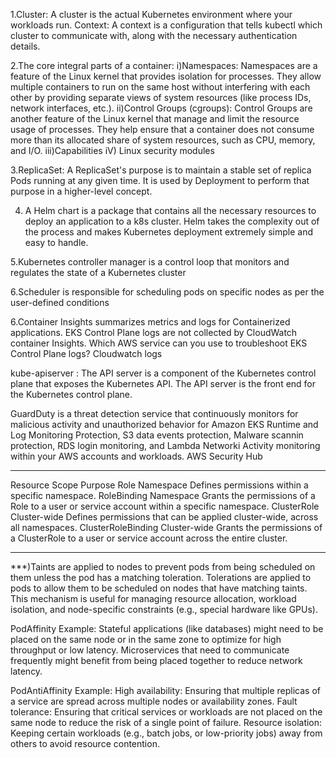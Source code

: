 1.Cluster: A cluster is the actual Kubernetes environment where your workloads run.
Context: A context is a configuration that tells kubectl which cluster to communicate with, along with the necessary authentication details.

2.The core integral parts of a container:
    i)Namespaces: Namespaces are a feature of the Linux kernel that provides isolation for processes. They allow multiple containers to run on the same host without interfering with each other by providing separate views of system resources (like process IDs, network interfaces, etc.).
    ii)Control Groups (cgroups): Control Groups are another feature of the Linux kernel that manage and limit the resource usage of processes. They help ensure that a container does not consume more than its allocated share of system resources, such as CPU, memory, and I/O.
    iii)Capabilities
    iV) Linux security modules


3.ReplicaSet: A ReplicaSet's purpose is to maintain a stable set of replica Pods running at any given time. It is used by Deployment to perform that purpose in a higher-level concept.

4. A Helm chart is a package that contains all the necessary resources to deploy an application to a k8s cluster. Helm takes the complexity out of the process and makes Kubernetes deployment extremely simple and easy to handle.

5.Kubernetes controller manager is a control loop that monitors and regulates the state of a Kubernetes cluster

6.Scheduler is responsible for scheduling pods on specific nodes as per the user-defined conditions

6.Container Insights summarizes metrics and logs for Containerized applications. EKS Control Plane logs are not collected by CloudWatch container Insights.
Which AWS service can you use to troubleshoot EKS Control Plane logs?  Cloudwatch logs

kube-apiserver : The API server is a component of the Kubernetes control plane that exposes the Kubernetes API. The API server is the front end for the Kubernetes control plane.

GuardDuty is a threat detection service that continuously monitors for malicious activity and unauthorized behavior for Amazon EKS Runtime and Log Monitoring Protection, S3 data events protection, Malware scannin protection, RDS login monitoring, and Lambda Networki Activity monitoring within your AWS accounts and workloads.
AWS Security Hub

______________________________________________________________________________________________________________________________________________
Resource	        Scope	        Purpose
Role	            Namespace	    Defines permissions within a specific namespace.
RoleBinding	        Namespace	    Grants the permissions of a Role to a user or service account within a specific namespace.
ClusterRole	        Cluster-wide	Defines permissions that can be applied cluster-wide, across all namespaces.
ClusterRoleBinding	Cluster-wide	Grants the permissions of a ClusterRole to a user or service account across the entire cluster.
________________________________________________________________________________________________________________________________________

***)Taints are applied to nodes to prevent pods from being scheduled on them unless the pod has a matching toleration.
Tolerations are applied to pods to allow them to be scheduled on nodes that have matching taints.
This mechanism is useful for managing resource allocation, workload isolation, and node-specific constraints (e.g., special hardware like GPUs).


PodAffinity Example:
    Stateful applications (like databases) might need to be placed on the same node or in the same zone to optimize for high throughput or low latency.
    Microservices that need to communicate frequently might benefit from being placed together to reduce network latency.

PodAntiAffinity Example:
    High availability: Ensuring that multiple replicas of a service are spread across multiple nodes or availability zones.
    Fault tolerance: Ensuring that critical services or workloads are not placed on the same node to reduce the risk of a single point of failure.
    Resource isolation: Keeping certain workloads (e.g., batch jobs, or low-priority jobs) away from others to avoid resource contention.
